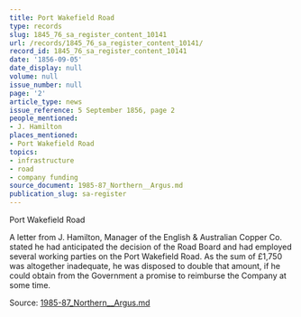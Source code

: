 ```yaml
---
title: Port Wakefield Road
type: records
slug: 1845_76_sa_register_content_10141
url: /records/1845_76_sa_register_content_10141/
record_id: 1845_76_sa_register_content_10141
date: '1856-09-05'
date_display: null
volume: null
issue_number: null
page: '2'
article_type: news
issue_reference: 5 September 1856, page 2
people_mentioned:
- J. Hamilton
places_mentioned:
- Port Wakefield Road
topics:
- infrastructure
- road
- company funding
source_document: 1985-87_Northern__Argus.md
publication_slug: sa-register
---
```


Port Wakefield Road

A letter from J. Hamilton, Manager of the English & Australian Copper Co. stated he had anticipated the decision of the Road Board and had employed several working parties on the Port Wakefield Road.  As the sum of £1,750 was altogether inadequate, he was disposed to double that amount, if he could obtain from the Government a promise to reimburse the Company at some time.

Source: [1985-87_Northern__Argus.md](/downloads/markdown/1985-87_Northern__Argus.md)
